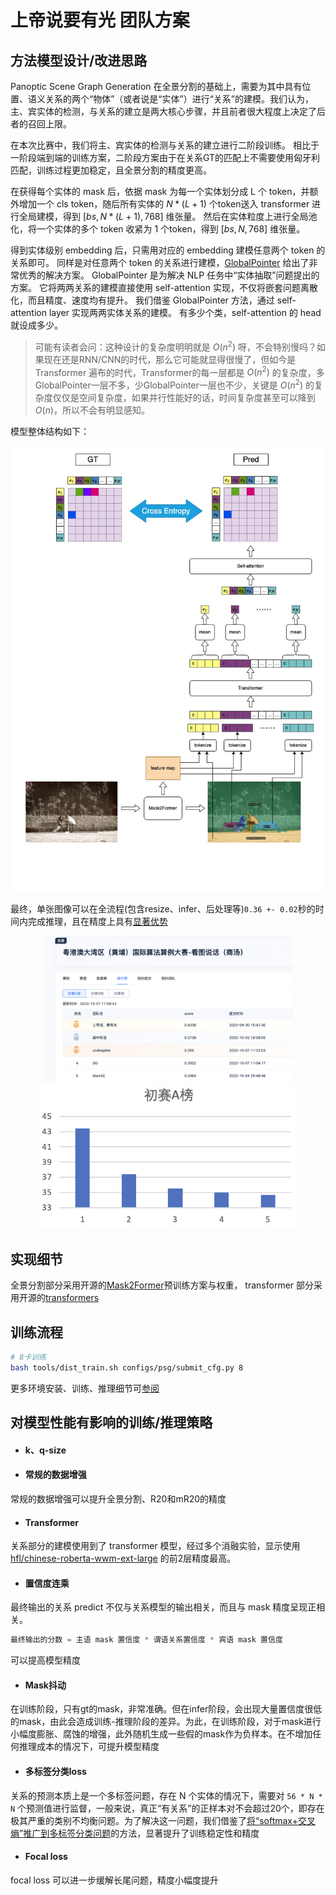 # 上帝说要有光 团队方案


## 方法模型设计/改进思路

Panoptic Scene Graph Generation 在全景分割的基础上，需要为其中具有位置、语义关系的两个“物体”（或者说是“实体”）进行“关系”的建模。我们认为，主、宾实体的检测，与关系的建立是两大核心步骤，并且前者很大程度上决定了后者的召回上限。

在本次比赛中，我们将主、宾实体的检测与关系的建立进行二阶段训练。
相比于一阶段端到端的训练方案，二阶段方案由于在关系GT的匹配上不需要使用匈牙利匹配，训练过程更加稳定，且全景分割的精度更高。

在获得每个实体的 mask 后，依据 mask 为每一个实体划分成 L 个 token，并额外增加一个 cls token，随后所有实体的 $N * (L+1)$ 个token送入 transformer 进行全局建模，得到 $[bs, N*(L+1), 768]$ 维张量。 然后在实体粒度上进行全局池化，将一个实体的多个 token 收紧为 1 个token，得到 $[bs, N, 768]$ 维张量。

得到实体级别 embedding 后，只需用对应的 embedding 建模任意两个 token 的关系即可。
同样是对任意两个 token 的关系进行建模，[GlobalPointer](https://kexue.fm/archives/8373) 给出了非常优秀的解决方案。
GlobalPointer 是为解决 NLP 任务中“实体抽取”问题提出的方案。
它将两两关系的建模直接使用 self-attention 实现，不仅将嵌套问题离散化，而且精度、速度均有提升。
我们借鉴 GlobalPointer 方法，通过 self-attention layer 实现两两实体关系的建模。
有多少个类，self-attention 的 head 就设成多少。

> 可能有读者会问：这种设计的复杂度明明就是 $O(n^{2})$ 呀，不会特别慢吗？如果现在还是RNN/CNN的时代，那么它可能就显得很慢了，但如今是 Transformer 遍布的时代，Transformer的每一层都是 $O(n^{2})$ 的复杂度，多GlobalPointer一层不多，少GlobalPointer一层也不少，关键是 $O(n^{2})$ 的复杂度仅仅是空间复杂度，如果并行性能好的话，时间复杂度甚至可以降到 $O(n)$，所以不会有明显感知。

模型整体结构如下：

<div align=center>
<img src="./imgs/mfpsg_model.jpg" width = "550" />
</div>



最终，单张图像可以在全流程(包含resize、infer、后处理等)```0.36 +- 0.02```秒的时间内完成推理，且在精度上具有[显著优势](https://www.cvmart.net/race/10349/rank)

<div align=center>
 <img src="./imgs/WX20221118-110559%402x.png" width = "400"  alt=""/> <img src="./imgs/WX20221118-111022%402x.png" width = "415"  alt=""/>
 </div>




## 实现细节
全景分割部分采用开源的[Mask2Former](https://github.com/open-mmlab/mmdetection/tree/master/configs/mask2former)预训练方案与权重，
transformer 部分采用开源的[transformers](https://github.com/huggingface/transformers)




## 训练流程
```bash
# 8卡训练
bash tools/dist_train.sh configs/psg/submit_cfg.py 8 
```
更多环境安装、训练、推理细节可[参阅](./README.md)


## 对模型性能有影响的训练/推理策略
+ #### k、q-size


+ #### 常规的数据增强
常规的数据增强可以提升全景分割、R20和mR20的精度

+ #### Transformer
关系部分的建模使用到了 transformer 模型，经过多个消融实验，显示使用 [hfl/chinese-roberta-wwm-ext-large](https://huggingface.co/hfl/chinese-roberta-wwm-ext-large?text=%E5%B7%B4%E9%BB%8E%E6%98%AF%5BMASK%5D%E5%9B%BD%E7%9A%84%E9%A6%96%E9%83%BD%E3%80%82) 的前2层精度最高。

+ #### 置信度连乘

最终输出的关系 predict 不仅与关系模型的输出相关，而且与 mask 精度呈现正相关。
```python
最终输出的分数 = 主语 mask 置信度 * 谓语关系置信度 * 宾语 mask 置信度
```
可以提高模型精度

+ #### Mask抖动

在训练阶段，只有gt的mask，非常准确。但在infer阶段，会出现大量置信度很低的mask，由此会造成训练-推理阶段的差异。为此，在训练阶段，对于mask进行小幅度膨胀、腐蚀的增强，此外随机生成一些假的mask作为负样本。在不增加任何推理成本的情况下，可提升模型精度

+ #### 多标签分类loss

关系的预测本质上是一个多标签问题，存在 N 个实体的情况下，需要对 ```56 * N * N``` 个预测值进行监督，一般来说，真正“有关系”的正样本对不会超过20个，即存在极其严重的类别不均衡问题。为了解决这一问题，我们借鉴了[将“softmax+交叉熵”推广到多标签分类问题](https://kexue.fm/archives/7359)的方法，显著提升了训练稳定性和精度

+ #### Focal loss
focal loss 可以进一步缓解长尾问题，精度小幅度提升
